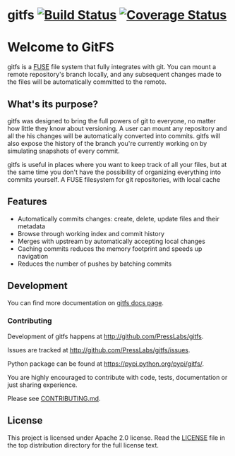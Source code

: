 gitfs [![Build Status](http://drone.presslabs.net/github.com/PressLabs/gitfs/status.svg?branch=master)](http://drone.presslabs.net/github.com/PressLabs/gitfs) [![Coverage Status](https://coveralls.io/repos/PressLabs/gitfs/badge.png?branch=HEAD)](https://coveralls.io/r/PressLabs/gitfs?branch=HEAD)
========

# Welcome to GitFS


gitfs is a [FUSE](http://fuse.sourceforge.net/) file system that fully
integrates with git. You can mount a remote repository's branch locally, and any
subsequent changes made to the files will be automatically committed to the
remote.

## What's its purpose?

gitfs was designed to bring the full powers of git to everyone, no matter how
little they know about versioning. A user can mount any repository and all the
his changes will be automatically converted into commits. gitfs will also expose
the history of the branch you're currently working on by simulating snapshots of
every commit.

gitfs is useful in places where you want to keep track of all your files, but at
the same time you don't have the possibility of organizing everything into
commits yourself. A FUSE filesystem for git repositories, with local cache

## Features
* Automatically commits changes: create, delete, update files and their metadata
* Browse through working index and commit history
* Merges with upstream by automatically accepting local changes
* Caching commits reduces the memory footprint and speeds up navigation
* Reduces the number of pushes by batching commits

## Development

You can find more documentation on [gitfs docs page](http://www.presslabs.com/gitfs/docs/).

### Contributing

Development of gitfs happens at http://github.com/PressLabs/gitfs.

Issues are tracked at http://github.com/PressLabs/gitfs/issues.

Python package can be found at https://pypi.python.org/pypi/gitfs/.

You are highly encouraged to contribute with code, tests, documentation or just
sharing experience.

Please see [CONTRIBUTING.md](CONTRIBUTING.md).

## License
This project is licensed under Apache 2.0 license. Read the [LICENSE](LICENSE) file in the
top distribution directory for the full license text.
